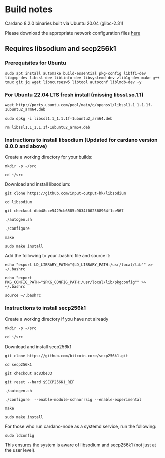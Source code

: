 # Build notes

Cardano 8.2.0 binaries built via Ubuntu 20.04 (glibc-2.31)

Please download the appropriate network configuration files [here](https://book.world.dev.cardano.org/environments.html)

## Requires libsodium and secp256k1


### Prerequisites for Ubuntu

```
sudo apt install automake build-essential pkg-config libffi-dev libgmp-dev libssl-dev libtinfo-dev libsystemd-dev zlib1g-dev make g++ tmux git jq wget libncursesw5 libtool autoconf liblmdb-dev -y

```
### For Ubuntu 22.04 LTS fresh install (missing libssl.so.1.1)

```
wget http://ports.ubuntu.com/pool/main/o/openssl/libssl1.1_1.1.1f-1ubuntu2_arm64.deb

sudo dpkg -i libssl1.1_1.1.1f-1ubuntu2_arm64.deb

rm libssl1.1_1.1.1f-1ubuntu2_arm64.deb

```

### Instructions to install libsodium (Updated for cardano version 8.0.0 and above)
Create a working directory for your builds:

```
mkdir -p ~/src

cd ~/src

```

Download and install libsodium:

```
git clone https://github.com/input-output-hk/libsodium

cd libsodium

git checkout dbb48cce5429cb6585c9034f002568964f1ce567

./autogen.sh

./configure

make

sudo make install

```

Add the following to your .bashrc file and source it:

```
echo "export LD_LIBRARY_PATH="$LD_LIBRARY_PATH:/usr/local/lib"" >> ~/.bashrc

echo "export PKG_CONFIG_PATH="$PKG_CONFIG_PATH:/usr/local/lib/pkgconfig"" >> ~/.bashrc

source ~/.bashrc

```

### Instructions to install secp256k1

Create a working directory if you have not already

```
mkdir -p ~/src

cd ~/src

```

Download and install secp256k1

```
git clone https://github.com/bitcoin-core/secp256k1.git

cd secp256k1

git checkout ac83be33

git reset --hard $SECP256K1_REF

./autogen.sh

./configure  --enable-module-schnorrsig --enable-experimental

make

sudo make install

```

For those who run cardano-node as a systemd service, run the following:

```
sudo ldconfig

```

This ensures the system is aware of libsodium and secp256k1 (not just at the user level).
